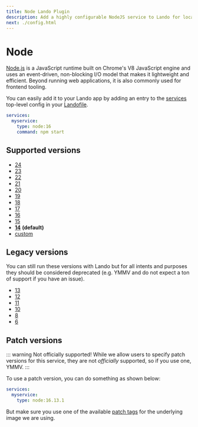 ```yaml
---
title: Node Lando Plugin
description: Add a highly configurable NodeJS service to Lando for local development with all the power of Docker and Docker Compose; comes with composer, xdebug and multiple versions for lols.
next: ./config.html
---
```


# Node

[Node.js](https://nodejs.org/en/) is a JavaScript runtime built on Chrome's V8 JavaScript engine and uses an event-driven, non-blocking I/O model that makes it lightweight and efficient. Beyond running web applications, it is also commonly used for frontend tooling.

You can easily add it to your Lando app by adding an entry to the [services](https://docs.lando.dev/services/lando-3.html) top-level config in your [Landofile](https://docs.lando.dev/landofile/).

```yaml
services:
  myservice:
    type: node:16
    command: npm start
```

## Supported versions

*   [24](https://hub.docker.com/_/node)
*   [23](https://hub.docker.com/_/node)
*   [22](https://hub.docker.com/_/node)
*   [21](https://hub.docker.com/_/node)
*   [20](https://hub.docker.com/_/node)
*   [19](https://hub.docker.com/_/node)
*   [18](https://hub.docker.com/_/node)
*   [17](https://hub.docker.com/_/node)
*   [16](https://hub.docker.com/_/node)
*   [15](https://hub.docker.com/_/node)
*   **[14](https://hub.docker.com/_/node)** **(default)**
*   [custom](https://docs.lando.dev/services/lando-3.html#overrides)

## Legacy versions

You can still run these versions with Lando but for all intents and purposes they should be considered deprecated (e.g. YMMV and do not expect a ton of support if you have an issue).

*   [13](https://hub.docker.com/_/node)
*   [12](https://hub.docker.com/_/node)
*   [11](https://hub.docker.com/_/node)
*   [10](https://hub.docker.com/_/node)
*   [8](https://hub.docker.com/_/node)
*   [6](https://hub.docker.com/_/node)

## Patch versions

::: warning Not officially supported!
While we allow users to specify patch versions for this service, they are not *officially* supported, so if you use one, YMMV.
:::

To use a patch version, you can do something as shown below:

```yaml
services:
  myservice:
    type: node:16.13.1
```

But make sure you use one of the available [patch tags](https://hub.docker.com/_/node/tags) for the underlying image we are using.

